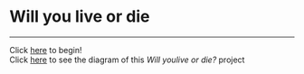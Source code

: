 # Will you live or die 

---

Click [here](situations/wake-up.md) to begin!  
Click [here](situations/cyoa-drawing.pdf) to see the diagram of this _Will youlive or die?_ project